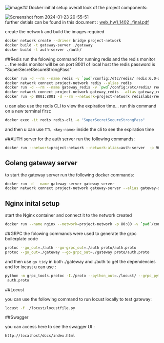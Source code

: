 ![image](https://github.com/Morning1139Angel/web-backend-project/assets/127003598/7f2ee10c-23c2-42db-8fc5-fe85c69c88cc)## Docker initial setup
overall look of the project components:<br />

![Screenshot from 2024-01-23 20-55-51](https://github.com/Morning1139Angel/web-backend-project/assets/127003598/fcae876d-f313-45f5-b3e0-7c33d23b33d4)
<br />
further detials can be found in this document : [web_hw1_1402 _final.pdf](https://github.com/Morning1139Angel/web-backend-project/files/14027850/web_hw1_1402._final.pdf)

create the network and build the images required
```bash
docker network create --driver bridge project-network
docker build -t gateway-server ./gateway
docker build -t auth-server ./auth/
```
##Redis
run the folowing command for running redis and the redis monitor ... the redis monitor will be on port 8001 of local host
the redis password is "SuperSecretSecureStrongPass"
```bash
docker run -d --rm --name redis -v `pwd`/config:/etc/redis/ redis:6.0-alpine redis-server /etc/redis/redis.conf
docker network connect project-network redis --alias redis
docker run -d --rm --name gateway_redis -v `pwd`/config:/etc/redis/ redis:6.0-alpine redis-server /etc/redis/redis.conf
docker network connect project-network gateway_redis --alias gateway_redis
docker run -p 8001:8001 -d --rm --network=project-network redislabs/redisinsight:latest
```
u can also use the redis CLI to view the expiration time... run this command on a new terminal first:
```bash
docker exec -it redis redis-cli -a "SuperSecretSecureStrongPass"
```
and then u can use ```TTL <key-name>``` inside the cli to see the expiration time

##AUTH server
for the auth server run the following commands:
```bash
docker run --network=project-network --network-alias=auth-server  -p 9000:9000 -d --name auth-server auth-server
```

## Golang gateway server
to start the gateway server run the following docker commands:
```bash
docker run -d --name gateway-server gateway-server
docker network connect project-network gateway-server --alias gateway-server
```
## Nginx inital setup 
start the Nginx container and connect it to the network created
```bash
docker run --name nginx --network=project-network -p 80:80 -v `pwd`/config/default.conf:/etc/nginx/conf.d/default.conf -d nginx
```

##GRPC
the folowing commands were used to generate the grpc boilerplate code 
```bash
protoc --go_out=./auth --go-grpc_out=./auth proto/auth.proto
protoc --go_out=./gateway --go-grpc_out=./gateway proto/auth.proto
```
and then use ```go tidy``` in both ./gateway and ./auth to get the dependencies
and for locust u can use : 
```bash
python -m grpc_tools.protoc -I./proto --python_out=./locust/ --grpc_python_out=./locust
 auth.proto
```
##Locust

you can use the following command to run locust locally to test gateway:
```bash
locust -f ./locust/locustfile.py 
```

##Swagger

you can access here to see the swagger UI : 

```bash
http://localhost/docs/index.html
```
